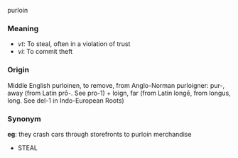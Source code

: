 purloin
### Meaning
+ _vt_: To steal, often in a violation of trust
+ _vi_: To commit theft

### Origin

Middle English purloinen, to remove, from Anglo-Norman purloigner: pur-, away (from Latin prō-. See pro-1) + loign, far (from Latin longē, from longus, long. See del-1 in Indo-European Roots)

### Synonym

__eg__: they crash cars through storefronts to purloin merchandise

+ STEAL


